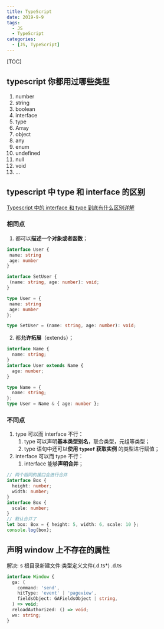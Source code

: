 ```yaml
---
title: TypeScript
date: 2019-9-9
tags:
  - JS
  - TypeScript
categories:
  - [JS, TypeScript]
---
```


[TOC]

## typescript 你都用过哪些类型

1. number
2. string
3. boolean
4. interface
5. type
6. Array
7. object
8. any
9. enum
10. undefined
11. null
12. void
13. ...

## typescript 中 type 和 interface 的区别

[Typescript 中的 interface 和 type 到底有什么区别详解](https://www.jb51.net/article/163299.htm)

### 相同点

1. 都可以**描述一个对象或者函数**；

```ts
interface User {
 name: string
 age: number
}

interface SetUser {
 (name: string, age: number): void;
}

type User = {
 name: string
 age: number
};

type SetUser = (name: string, age: number): void;
```

2. 都**允许拓展**（extends）；

```ts
interface Name {
  name: string;
}
interface User extends Name {
  age: number;
}

type Name = {
  name: string;
};
type User = Name & { age: number };
```

### 不同点

1. type 可以而 interface 不行：
   1. type 可以声明**基本类型别名**，联合类型，元组等类型；
   2. type 语句中还可以**使用 `typeof` 获取实例** 的类型进行赋值；
2. interface 可以而 type 不行：
   1. interface 能够**声明合并**；

```ts
// 两个相同的接口会进行合并
interface Box {
  height: number;
  width: number;
}
interface Box {
  scale: number;
}
// 默认合并了
let box: Box = { height: 5, width: 6, scale: 10 };
console.log(box);
```

## 声明 window 上不存在的属性

解决: s 根目录新建文件:类型定义文件(.d.ts\*) .d.ts

```ts
interface Window {
  ga: (
    command: 'send',
    hitType: 'event' | 'pageview',
    fieldsObject: GAFieldsObject | string,
  ) => void;
  reloadAuthorized: () => void;
  wx: string;
}
```
